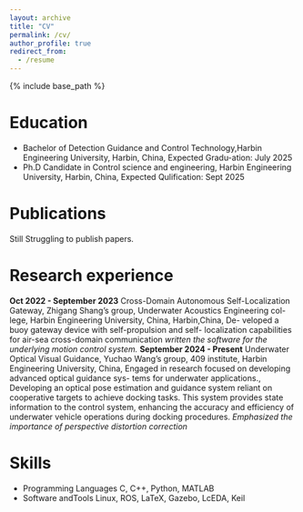 ```yaml
---
layout: archive
title: "CV"
permalink: /cv/
author_profile: true
redirect_from:
  - /resume
---
```


{% include base_path %}

Education
======
* Bachelor of Detection Guidance and Control Technology,Harbin Engineering University, Harbin, China, Expected Gradu-ation: July 2025
* Ph.D Candidate in Control science and engineering, Harbin Engineering University, Harbin, China, Expected Qulification: Sept 2025

Publications
======
Still Struggling to publish papers.

Research experience
======
**Oct 2022 - September 2023**
Cross-Domain Autonomous Self-Localization Gateway,
Zhigang Shang’s group, Underwater Acoustics Engineering col-
lege, Harbin Engineering University, China, Harbin,China, De-
veloped a buoy gateway device with self-propulsion and self-
localization capabilities for air-sea cross-domain communication
*written the software for the underlying motion control system.*
**September 2024 - Present**
Underwater Optical Visual Guidance, Yuchao Wang’s group,
409 institute, Harbin Engineering University, China, Engaged in
research focused on developing advanced optical guidance sys-
tems for underwater applications., Developing an optical pose
estimation and guidance system reliant on cooperative targets to
achieve docking tasks. This system provides state information
to the control system, enhancing the accuracy and efficiency of
underwater vehicle operations during docking procedures.
*Emphasized the importance of perspective distortion correction*
  
Skills
======
* Programming Languages
C, C++, Python, MATLAB
* Software andTools
Linux, ROS, LaTeX, Gazebo, LcEDA, Keil

<!-- Publications
======
  <ul>{% for post in site.publications reversed %}
    {% include archive-single-cv.html %}
  {% endfor %}</ul>
  
Talks
======
  <ul>{% for post in site.talks reversed %}
    {% include archive-single-talk-cv.html  %}
  {% endfor %}</ul>
  
Teaching
======
  <ul>{% for post in site.teaching reversed %}
    {% include archive-single-cv.html %}
  {% endfor %}</ul>
  
Service and leadership
======
* Currently signed in to 43 different slack teams这是一段被注释掉的文字 -->
